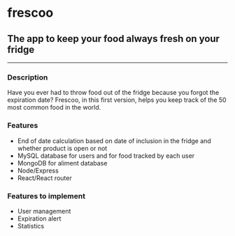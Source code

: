 # frescoo

<h2>The app to keep your food always fresh on your fridge</h2>
<hr/>
<h3>Description</h3>
Have you ever had to throw food out of the fridge because you forgot the expiration date? 
Frescoo, in this first version, helps you keep track of the 50 most common food in the world.
<h3>Features</h3>
<ul>
  <li>End of date calculation based on date of inclusion in the fridge and whether product is open or not</li>
  <li>MySQL database for users and for food tracked by each user</li>
  <li>MongoDB for aliment database</li>
  <li>Node/Express</li>
  <li>React/React router</li>
</ul>
<h3>Features to implement</h3>
<ul>
  <li>User management</li>
  <li>Expiration alert</li>
  <li>Statistics</li>
</ul>
  
